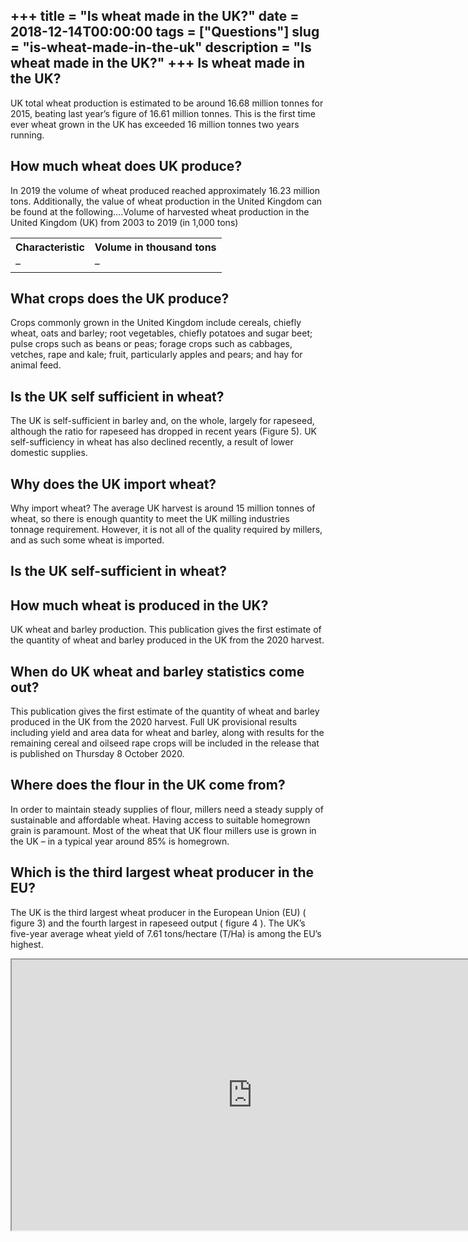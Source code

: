 +++
title = "Is wheat made in the UK?"
date = 2018-12-14T00:00:00
tags = ["Questions"]
slug = "is-wheat-made-in-the-uk"
description = "Is wheat made in the UK?"
+++
Is wheat made in the UK?
------------------------

UK total wheat production is estimated to be around 16.68 million tonnes for 2015, beating last year’s figure of 16.61 million tonnes. This is the first time ever wheat grown in the UK has exceeded 16 million tonnes two years running.

How much wheat does UK produce?
-------------------------------

In 2019 the volume of wheat produced reached approximately 16.23 million tons. Additionally, the value of wheat production in the United Kingdom can be found at the following….Volume of harvested wheat production in the United Kingdom (UK) from 2003 to 2019 (in 1,000 tons)

<table><tr><th>Characteristic</th><th>Volume in thousand tons</th></tr><tr><td>–</td><td>–</td></tr></table>

What crops does the UK produce?
-------------------------------

Crops commonly grown in the United Kingdom include cereals, chiefly wheat, oats and barley; root vegetables, chiefly potatoes and sugar beet; pulse crops such as beans or peas; forage crops such as cabbages, vetches, rape and kale; fruit, particularly apples and pears; and hay for animal feed.

Is the UK self sufficient in wheat?
-----------------------------------

The UK is self-sufficient in barley and, on the whole, largely for rapeseed, although the ratio for rapeseed has dropped in recent years (Figure 5). UK self-sufficiency in wheat has also declined recently, a result of lower domestic supplies.

Why does the UK import wheat?
-----------------------------

Why import wheat? The average UK harvest is around 15 million tonnes of wheat, so there is enough quantity to meet the UK milling industries tonnage requirement. However, it is not all of the quality required by millers, and as such some wheat is imported.

Is the UK self-sufficient in wheat?
-----------------------------------

How much wheat is produced in the UK?
-------------------------------------

UK wheat and barley production. This publication gives the first estimate of the quantity of wheat and barley produced in the UK from the 2020 harvest.

When do UK wheat and barley statistics come out?
------------------------------------------------

This publication gives the first estimate of the quantity of wheat and barley produced in the UK from the 2020 harvest. Full UK provisional results including yield and area data for wheat and barley, along with results for the remaining cereal and oilseed rape crops will be included in the release that is published on Thursday 8 October 2020.

Where does the flour in the UK come from?
-----------------------------------------

In order to maintain steady supplies of flour, millers need a steady supply of sustainable and affordable wheat. Having access to suitable homegrown grain is paramount. Most of the wheat that UK flour millers use is grown in the UK – in a typical year around 85% is homegrown.

Which is the third largest wheat producer in the EU?
----------------------------------------------------

The UK is the third largest wheat producer in the European Union (EU) ( figure 3) and the fourth largest in rapeseed output ( figure 4 ). The UK’s five-year average wheat yield of 7.61 tons/hectare (T/Ha) is among the EU’s highest.

<iframe allow="accelerometer; autoplay; clipboard-write; encrypted-media; gyroscope; picture-in-picture" allowfullscreen="" class="__youtube_prefs__  epyt-is-override  no-lazyload" data-no-lazy="1" data-origheight="433" data-origwidth="770" data-skipgform_ajax_framebjll="" height="433" id="_ytid_73077" loading="lazy" src="https://www.youtube.com/embed/4aAJ7gwyZeo?enablejsapi=1&autoplay=0&cc_load_policy=0&cc_lang_pref=&iv_load_policy=1&loop=0&modestbranding=0&rel=1&fs=1&playsinline=0&autohide=2&theme=dark&color=red&controls=1&" title="YouTube player" width="770"></iframe>